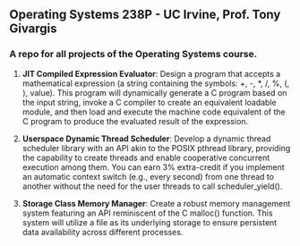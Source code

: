 ## Operating Systems 238P - UC Irvine, Prof. Tony Givargis

### A repo for all projects of the Operating Systems course.

1. **JIT Compiled Expression Evaluator**: Design a program that accepts a mathematical expression (a string containing the symbols: +, -, *, /, %, (, ), value). This program will dynamically generate a C program based on the input string, invoke a C compiler to create an equivalent loadable module, and then load and execute the machine code equivalent of the C program to produce the evaluated result of the expression.

2. **Userspace Dynamic Thread Scheduler**: Develop a dynamic thread scheduler library with an API akin to the POSIX pthread library, providing the capability to create threads and enable cooperative concurrent execution among them. You can earn 3% extra-credit if you implement an automatic context switch (e.g., every second) from one thread to another without the need for the user threads to call scheduler_yield().

3. **Storage Class Memory Manager**: Create a robust memory management system featuring an API reminiscent of the C malloc() function. This system will utilize a file as its underlying storage to ensure persistent data availability across different processes.

